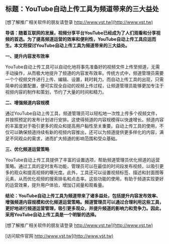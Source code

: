 ## **标题：YouTube自动上传工具为频道带来的三大益处**

[想了解推广相关软件的朋友请登录 http://www.vst.tw](http://www.vst.tw)

**导语：随着互联网的发展，视频分享平台YouTube已经成为了人们观看和分享视频的首选。为了提高频道运营的效率和便利性，YouTube自动上传工具应运而生。本文将探讨YouTube自动上传工具为频道带来的三大益处。**

**一、提升内容发布效率**

YouTube自动上传工具可以自动化地将事先准备好的视频文件上传至频道，无需手动操作，从而极大地提升了频道的内容发布效率。传统方式中，频道管理员需要一个个视频文件进行上传、编辑、设置，耗时耗力。而自动上传工具的出现，只需简单的设置配置，便可实现全自动的视频上传过程，让频道管理员能够更加专注于视频内容的制作和策划，节约了大量的时间和精力。

**二、增强频道内容规模**

通过YouTube自动上传工具，频道管理员可以轻松地一次性上传多个视频文件，并按照预定的发布计划进行安排。这使得频道的内容规模得以快速增长。频道内容的丰富度对于吸引更多的观众和提高用户黏性至关重要。自动上传工具的使用，不仅可以确保频道持续有新的视频内容推出，还可以为频道提供更多样化的内容，满足不同观众的需求，进而扩大频道的影响范围和受众基础。

**三、优化频道运营策略**

YouTube自动上传工具提供了丰富的设置选项，帮助频道管理员优化频道的运营策略。通过工具的定时发布功能，管理员可以在最佳的时间段发布视频，以吸引更多的观众和提高视频的曝光度。此外，工具还可以设置视频标签、描述和封面图等元素，从而优化视频的搜索排名和点击率。这些功能的使用，有助于频道实现更好的运营效果，提升用户体验，增加订阅量和观看量。

**结论：YouTube自动上传工具为频道带来了诸多益处，包括提升内容发布效率、增强频道内容规模和优化频道运营策略。频道管理员可以通过合理利用这些工具，更好地进行频道运营管理，吸引更多观众，并提升频道的影响力和竞争力。因此，采用YouTube自动上传工具是一个明智的选择。**

[想了解推广相关软件的朋友请登录 http://www.vst.tw](http://www.vst.tw)


[访问软件官网 http://www.vst.tw](http://www.vst.tw)
